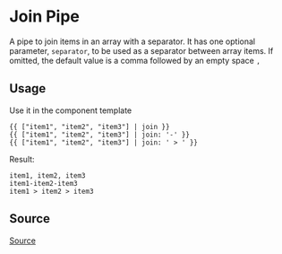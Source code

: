 # Join Pipe

A pipe to join items in an array with a separator.
It has one optional parameter, `separator`, to be used as a separator between array items.
If omitted, the default value is a comma followed by an empty space `, `

## Usage

Use it in the component template

<ngs-code-block-with-header>

```
{{ ["item1", "item2", "item3"] | join }}
{{ ["item1", "item2", "item3"] | join: '-' }}
{{ ["item1", "item2", "item3"] | join: ' > ' }}
```

</ngs-code-block-with-header>

Result:

```
item1, item2, item3
item1-item2-item3
item1 > item2 > item3
```

## Source

<a href="https://github.com/ertunga/ng-snippets/blob/master/projects/ng-snippets/join/join.pipe.ts" target="_blank">Source</a>
